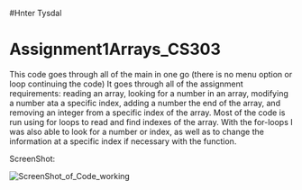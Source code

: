 #Hnter Tysdal
# Assignment1Arrays_CS303

This code goes through all of the main in one go (there is no menu option or loop continuing the code)
It goes through all of the assignment requirements: reading an array, looking for a number in an array,
modifying a number ata a specific index, adding a number the end of the array, and removing an integer from
a specific index of the array. Most of the code is run using for loops to read and find indexes of the array.
With the for-loops I was also able to look for a number or index, as well as to change the information at a specific
index if necessary with the function.

ScreenShot:

![ScreenShot_of_Code_working](https://user-images.githubusercontent.com/91101863/191168900-f80821d1-61d0-4eed-846b-d0a6e41b7e69.png)
